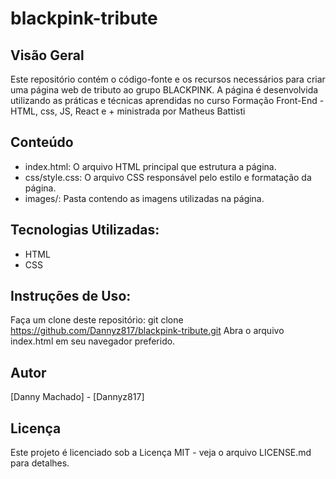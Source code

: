 # blackpink-tribute

## Visão Geral
Este repositório contém o código-fonte e os recursos necessários para criar uma página web de tributo ao grupo BLACKPINK. A página é desenvolvida utilizando as práticas e técnicas aprendidas no curso Formação Front-End - HTML, css, JS, React e + ministrada por Matheus Battisti


## Conteúdo
- index.html: O arquivo HTML principal que estrutura a página.
- css/style.css: O arquivo CSS responsável pelo estilo e formatação da página.
- images/: Pasta contendo as imagens utilizadas na página.

## Tecnologias Utilizadas:
- HTML
- CSS

## Instruções de Uso:
Faça um clone deste repositório: git clone https://github.com/Dannyz817/blackpink-tribute.git
Abra o arquivo index.html em seu navegador preferido.

## Autor
[Danny Machado] - [Dannyz817]

## Licença
Este projeto é licenciado sob a Licença MIT - veja o arquivo LICENSE.md para detalhes.


